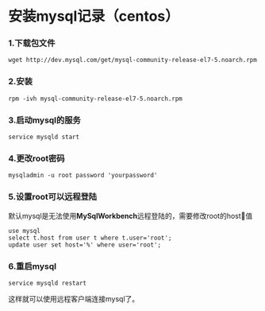 # 安装mysql记录（centos）

### 1.下载包文件
`wget http://dev.mysql.com/get/mysql-community-release-el7-5.noarch.rpm `

### 2.安装
`rpm -ivh mysql-community-release-el7-5.noarch.rpm`

### 3.启动mysql的服务
`service mysqld start`

### 4.更改root密码
`mysqladmin -u root password 'yourpassword'`

### 5.设置root可以远程登陆  
  默认mysql是无法使用**MySqlWorkbench**远程登陆的，需要修改root的host值
```
use mysql
select t.host from user t where t.user='root';
update user set host='%' where user='root';
```

### 6.重启mysql
`service mysqld restart`

这样就可以使用远程客户端连接mysql了。